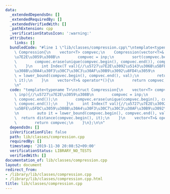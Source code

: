 ```yaml
---
data:
  _extendedDependsOn: []
  _extendedRequiredBy: []
  _extendedVerifiedWith: []
  _pathExtension: cpp
  _verificationStatusIcon: ':warning:'
  attributes:
    links: []
  bundledCode: "#line 1 \"lib/classes/compression.cpp\"\ntemplate<typename T>\nstruct\
    \ Compression{\n    vector<T> compvec;\n    Compression(vector<T>& inp){//\u5727\
    \u7E2E\u3059\u308B\n        compvec = inp;\n        sort(compvec.begin(), compvec.end());\n\
    \        compvec.erase(unique(compvec.begin(), compvec.end()), compvec.end());\n\
    \    }\n    int Index(T val){//\u5727\u7E2E\u3092\u5143\u306B\u5BFE\u5FDC\u3059\
    \u308B\u30A4\u30F3\u30C7\u30C3\u30AF\u30B9\u3092\u8FD4\u3059\n        auto it\
    \ = lower_bound(compvec.begin(), compvec.end(), val);\n        return distance(compvec.begin(),\
    \ it);\n    }\n    vector<T>& operator*(){\n        return compvec;\n    }\n};\n\
    \n"
  code: "template<typename T>\nstruct Compression{\n    vector<T> compvec;\n    Compression(vector<T>&\
    \ inp){//\u5727\u7E2E\u3059\u308B\n        compvec = inp;\n        sort(compvec.begin(),\
    \ compvec.end());\n        compvec.erase(unique(compvec.begin(), compvec.end()),\
    \ compvec.end());\n    }\n    int Index(T val){//\u5727\u7E2E\u3092\u5143\u306B\
    \u5BFE\u5FDC\u3059\u308B\u30A4\u30F3\u30C7\u30C3\u30AF\u30B9\u3092\u8FD4\u3059\
    \n        auto it = lower_bound(compvec.begin(), compvec.end(), val);\n      \
    \  return distance(compvec.begin(), it);\n    }\n    vector<T>& operator*(){\n\
    \        return compvec;\n    }\n};\n\n"
  dependsOn: []
  isVerificationFile: false
  path: lib/classes/compression.cpp
  requiredBy: []
  timestamp: '2019-11-30 20:08:52+09:00'
  verificationStatus: LIBRARY_NO_TESTS
  verifiedWith: []
documentation_of: lib/classes/compression.cpp
layout: document
redirect_from:
- /library/lib/classes/compression.cpp
- /library/lib/classes/compression.cpp.html
title: lib/classes/compression.cpp
---
```

